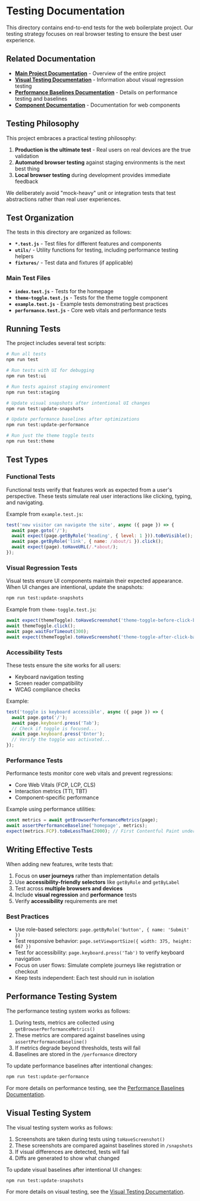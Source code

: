 # Testing Documentation

This directory contains end-to-end tests for the web boilerplate project. Our testing strategy focuses on real browser testing to ensure the best user experience.

## Related Documentation

- **[Main Project Documentation](../README.md)** - Overview of the entire project
- **[Visual Testing Documentation](../snapshots/README.md)** - Information about visual regression testing
- **[Performance Baselines Documentation](../performance/README.md)** - Details on performance testing and baselines
- **[Component Documentation](../www/components/README.md)** - Documentation for web components

## Testing Philosophy

This project embraces a practical testing philosophy:

1. **Production is the ultimate test** - Real users on real devices are the true validation
2. **Automated browser testing** against staging environments is the next best thing
3. **Local browser testing** during development provides immediate feedback

We deliberately avoid "mock-heavy" unit or integration tests that test abstractions rather than real user experiences.

## Test Organization

The tests in this directory are organized as follows:

- **`*.test.js`** - Test files for different features and components
- **`utils/`** - Utility functions for testing, including performance testing helpers
- **`fixtures/`** - Test data and fixtures (if applicable)

### Main Test Files

- **`index.test.js`** - Tests for the homepage
- **`theme-toggle.test.js`** - Tests for the theme toggle component
- **`example.test.js`** - Example tests demonstrating best practices
- **`performance.test.js`** - Core web vitals and performance tests

## Running Tests

The project includes several test scripts:

```bash
# Run all tests
npm run test

# Run tests with UI for debugging
npm run test:ui

# Run tests against staging environment
npm run test:staging

# Update visual snapshots after intentional UI changes
npm run test:update-snapshots

# Update performance baselines after optimizations
npm run test:update-performance

# Run just the theme toggle tests
npm run test:theme
```

## Test Types

### Functional Tests

Functional tests verify that features work as expected from a user's perspective. These tests simulate real user interactions like clicking, typing, and navigating.

Example from `example.test.js`:

```javascript
test('new visitor can navigate the site', async ({ page }) => {
  await page.goto('/');
  await expect(page.getByRole('heading', { level: 1 })).toBeVisible();
  await page.getByRole('link', { name: /about/i }).click();
  await expect(page).toHaveURL(/.*about/);
});
```

### Visual Regression Tests

Visual tests ensure UI components maintain their expected appearance. When UI changes are intentional, update the snapshots:

```bash
npm run test:update-snapshots
```

Example from `theme-toggle.test.js`:

```javascript
await expect(themeToggle).toHaveScreenshot('theme-toggle-before-click-baseline.png');
await themeToggle.click();
await page.waitForTimeout(300);
await expect(themeToggle).toHaveScreenshot('theme-toggle-after-click-baseline.png');
```

### Accessibility Tests

These tests ensure the site works for all users:

- Keyboard navigation testing
- Screen reader compatibility
- WCAG compliance checks

Example:

```javascript
test('toggle is keyboard accessible', async ({ page }) => {
  await page.goto('/');
  await page.keyboard.press('Tab');
  // Check if toggle is focused...
  await page.keyboard.press('Enter');
  // Verify the toggle was activated...
});
```

### Performance Tests

Performance tests monitor core web vitals and prevent regressions:

- Core Web Vitals (FCP, LCP, CLS)
- Interaction metrics (TTI, TBT)
- Component-specific performance

Example using performance utilities:

```javascript
const metrics = await getBrowserPerformanceMetrics(page);
await assertPerformanceBaseline('homepage', metrics);
expect(metrics.FCP).toBeLessThan(2000); // First Contentful Paint under 2s
```

## Writing Effective Tests

When adding new features, write tests that:

1. Focus on **user journeys** rather than implementation details
2. Use **accessibility-friendly selectors** like `getByRole` and `getByLabel`
3. Test across **multiple browsers and devices**
4. Include **visual regression** and **performance** tests
5. Verify **accessibility** requirements are met

### Best Practices

- Use role-based selectors: `page.getByRole('button', { name: 'Submit' })`
- Test responsive behavior: `page.setViewportSize({ width: 375, height: 667 })`
- Test for accessibility: `page.keyboard.press('Tab')` to verify keyboard navigation
- Focus on user flows: Simulate complete journeys like registration or checkout
- Keep tests independent: Each test should run in isolation

## Performance Testing System

The performance testing system works as follows:

1. During tests, metrics are collected using `getBrowserPerformanceMetrics()`
2. These metrics are compared against baselines using `assertPerformanceBaseline()`
3. If metrics degrade beyond thresholds, tests will fail
4. Baselines are stored in the `/performance` directory

To update performance baselines after intentional changes:

```bash
npm run test:update-performance
```

For more details on performance testing, see the [Performance Baselines Documentation](../performance/README.md).

## Visual Testing System

The visual testing system works as follows:

1. Screenshots are taken during tests using `toHaveScreenshot()`
2. These screenshots are compared against baselines stored in `/snapshots`
3. If visual differences are detected, tests will fail
4. Diffs are generated to show what changed

To update visual baselines after intentional UI changes:

```bash
npm run test:update-snapshots
```

For more details on visual testing, see the [Visual Testing Documentation](../snapshots/README.md).
